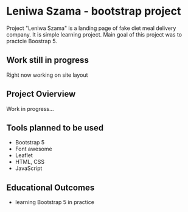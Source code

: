 # Leniwa Szama - bootstrap project

Project "Leniwa Szama" is a landing page of fake diet meal delivery company. It is simple learning project. Main goal of this project was to practcie Boostrap 5.

## Work still in progress

Right now working on site layout

## Project Ovierview

Work in progress...

## Tools planned to be used

- Bootstrap 5
- Font awesome
- Leaflet
- HTML, CSS
- JavaScript

## Educational Outcomes

- learning Bootstrap 5 in practice
